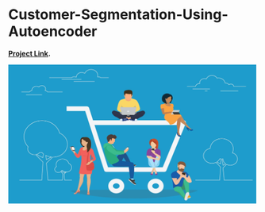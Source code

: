 # Customer-Segmentation-Using-Autoencoder

**[Project Link](https://nbviewer.jupyter.org/github/mick-zhang/Customer-Segmentation-Using-Autoencoder/blob/master/Consumer%20Segmentation.ipynb?flush_cache=true).**

<img src="Customer%20Segmentation.jpg" width="500">
